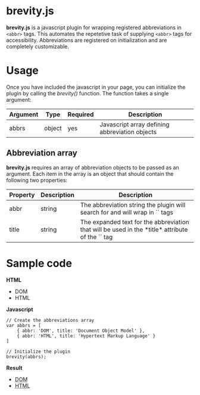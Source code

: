 brevity.js
==========

**brevity.js** is a javascript plugin for wrapping registered abbreviations in `<abbr>` tags.  This automates the repetetive task of supplying `<abbr>` tags
for accessibility.  Abbreviations are registered on initialization and are completely customizable.


Usage
=====

Once you have included the javascript in your page, you can initialize the plugin by calling the *brevity()* function.  The function takes a single argument:

<table summary="Function arguments for brevity.js constructor funciton">
	<thead>
		<tr>
			<th scope="col">Argument</th>
			<th scope="col">Type</th>
			<th scope="col">Required</th>
			<th scope="col">Description</th>
		</tr>
	</thead>
	<tbody>
		<tr>
			<td>abbrs</td>
			<td>object</td>
			<td>yes</td>
			<td>Javascript array defining abbreviation objects</td>
		</tr>
	</tbody>
</table>


Abbreviation array
------------------

**brevity.js** requires an array of abbreviation objects to be passed as an argument.  Each item in the array is an object that should contain the following two properties:

<table summary="Required properties in abbreviation objects for brevity.js">
	<thead>
		<tr>
			<th scope="col">Property</th>
			<th scope="col">Description</th>
			<th scope="col">Description</th>
		</tr>
	</thead>
	<tbody>
		<tr>
			<td>abbr</td>
			<td>string</td>
			<td>The abbreviation string the plugin will search for and will wrap in `<abbr>` tags</td>
		</tr>
		<tr>
			<td>title</td>
			<td>string</td>
			<td>The expanded text for the abbreviation that will be used in the *title* attribute of the `<abbr>` tag</td>
		</tr>
	</tbody>
</table>



Sample code
===========

**HTML** 
	<ul>
		<li>DOM</li>
		<li>HTML</li>
	</ul>


**Javascript**

	// Create the abbreviations array
	var abbrs = [
		{ abbr: 'DOM', title: 'Document Object Model' },
		{ abbr: 'HTML', title: 'Hypertext Markup Language' }
	]

	// Initialize the plugin
	brevity(abbrs);


**Result**
	<ul>
		<li><abbr title="Document Object Model">DOM</abbr></li>
		<li><abbr title="Hypertext Markup Language">HTML</abbr></li>
	</ul>


